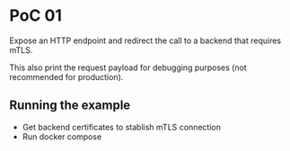 # PoC 01

Expose an HTTP endpoint and redirect the call to a backend that requires mTLS.

This also print the request payload for debugging purposes (not recommended for production).

## Running the example

- Get backend certificates to stablish mTLS connection
- Run docker compose

